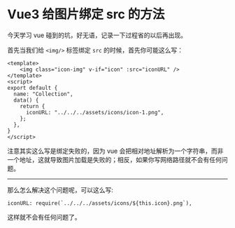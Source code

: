 # Vue3 给图片绑定 src 的方法

今天学习 vue 碰到的坑，好无语，记录一下过程省的以后再出现。

首先当我们给 `<img/>` 标签绑定 `src` 的时候，首先你可能这么写：

```vue
<template>
	<img class="icon-img" v-if="icon" :src="iconURL" />
</template>
<script>
export default {
  name: "Collection",
  data() {
    return {
      iconURL: "../../../assets/icons/icon-1.png",
    };
  },
}
</script>
```

注意其实这么写是绑定失败的，因为 vue 会把相对地址解析为一个字符串，而非一个地址，这就导致图片加载是失败的；相反，如果你写网络路径就不会有任何问题。

---

那么怎么解决这个问题呢，可以这么写:

```vue
iconURL: require(`../../../assets/icons/${this.icon}.png`),
```

这样就不会有任何问题了。

